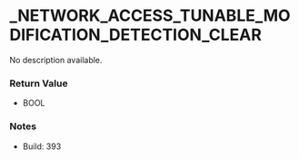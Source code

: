 # _NETWORK_ACCESS_TUNABLE_MODIFICATION_DETECTION_CLEAR

No description available.

### Return Value
* BOOL

### Notes
* Build: 393

